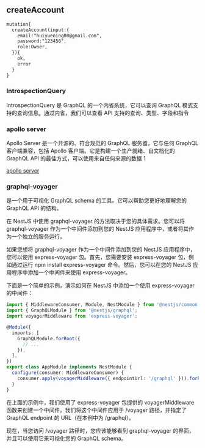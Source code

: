 ## createAccount

```txt
mutation{
  createAccount(input:{
    email:"huiyuening00@gmail.com",
    password:"123456",
    role:Owner,
  }){
    ok,
    error
  }
}
```

### IntrospectionQuery

IntrospectionQuery 是 GraphQL 的一个内省系统，它可以查询 GraphQL 模式支持的查询信息。通过内省，我们可以查看 API 支持的查询、类型、字段和指令

### apollo server

Apollo Server 是一个开源的、符合规范的 GraphQL 服务器，它与任何 GraphQL 客户端兼容，包括 Apollo 客户端。它是构建一个生产就绪、自文档化的 GraphQL API 的最佳方式，可以使用来自任何来源的数据 1

[apollo server](https://www.apollographql.com/docs/apollo-server/)


### graphql-voyager

是一个用于可视化 GraphQL schema 的工具。它可以帮助您更好地理解您的 GraphQL API 的结构。

在 NestJS 中使用 graphql-voyager 的方法取决于您的具体需求。您可以将 graphql-voyager 作为一个中间件添加到您的 NestJS 应用程序中，或者将其作为一个独立的服务运行。

如果您想将 graphql-voyager 作为一个中间件添加到您的 NestJS 应用程序中，您可以使用 express-voyager 包。首先，您需要安装 express-voyager 包，例如通过运行 npm install express-voyager 命令。然后，您可以在您的 NestJS 应用程序中添加一个中间件来使用 express-voyager。

下面是一个简单的示例，演示如何在 NestJS 中添加一个使用 express-voyager 的中间件：

```ts
import { MiddlewareConsumer, Module, NestModule } from '@nestjs/common';
import { GraphQLModule } from '@nestjs/graphql';
import voyagerMiddleware from 'express-voyager';

@Module({
  imports: [
    GraphQLModule.forRoot({
      // ...
    }),
  ],
})
export class AppModule implements NestModule {
  configure(consumer: MiddlewareConsumer) {
    consumer.apply(voyagerMiddleware({ endpointUrl: '/graphql' })).forRoutes('/voyager');
  }
}
```
在上面的示例中，我们使用了 express-voyager 包提供的 voyagerMiddleware 函数来创建一个中间件。我们将这个中间件应用于 /voyager 路径，并指定了 GraphQL endpoint 的 URL（在本例中为 /graphql）。

现在，当您访问 /voyager 路径时，您应该能够看到 graphql-voyager 的界面，并且可以使用它来可视化您的 GraphQL schema。
